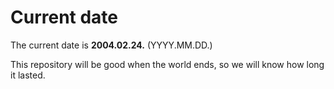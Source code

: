# Current date

The current date is **2004.02.24.** (YYYY.MM.DD.)

This repository will be good when the world ends, so we will know how long it lasted.